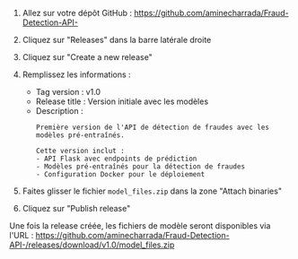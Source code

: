 1. Allez sur votre dépôt GitHub : https://github.com/aminecharrada/Fraud-Detection-API-

2. Cliquez sur "Releases" dans la barre latérale droite

3. Cliquez sur "Create a new release"

4. Remplissez les informations :
   - Tag version : v1.0
   - Release title : Version initiale avec les modèles
   - Description : 
     ```
     Première version de l'API de détection de fraudes avec les modèles pré-entraînés.
     
     Cette version inclut :
     - API Flask avec endpoints de prédiction
     - Modèles pré-entraînés pour la détection de fraudes
     - Configuration Docker pour le déploiement
     ```

5. Faites glisser le fichier `model_files.zip` dans la zone "Attach binaries"

6. Cliquez sur "Publish release"

Une fois la release créée, les fichiers de modèle seront disponibles via l'URL : https://github.com/aminecharrada/Fraud-Detection-API-/releases/download/v1.0/model_files.zip
